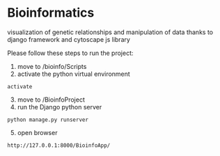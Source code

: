 # Bioinformatics
visualization of genetic relationships and manipulation of data thanks to django framework and cytoscape js library


Please follow these steps to run the project:
1. move to  /bioinfo/Scripts
2. activate the python virtual environment
```
activate
```
3. move to /BioinfoProject
4.  run the Django python server
```
python manage.py runserver
```
5. open browser
```
http://127.0.0.1:8000/BioinfoApp/
```
